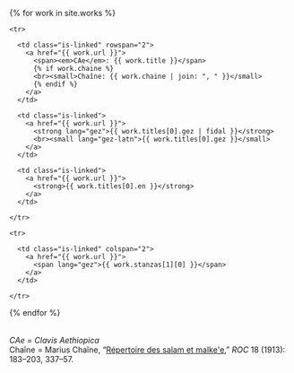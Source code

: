 ---
---
<table class="table is-fullwidth">
    
  {% for work in site.works %}
  <tbody>

    <tr>

      <td class="is-linked" rowspan="2">
        <a href="{{ work.url }}">
          <span><em>CAe</em>: {{ work.title }}</span>
          {% if work.chaine %}
          <br><small>Chaîne: {{ work.chaine | join: ", " }}</small>
          {% endif %}
        </a>
      </td>

      <td class="is-linked">
        <a href="{{ work.url }}">
          <strong lang="gez">{{ work.titles[0].gez | fidal }}</strong>
          <br><small lang="gez-latn">{{ work.titles[0].gez }}</small>
        </a>
      </td>

      <td class="is-linked">
        <a href="{{ work.url }}">
          <strong>{{ work.titles[0].en }}</strong>
        </a>
      </td>

    </tr>

    <tr>
      
      <td class="is-linked" colspan="2">
        <a href="{{ work.url }}">
          <span lang="gez">{{ work.stanzas[1][0] }}</span>
        </a>
      </td>

    </tr>

  </tbody>
  {% endfor %}

</table>

<p>
  <em>CAe</em> = <em>Clavis Aethiopica</em><br>
  Chaîne = Marius Chaîne, “<a href="{{ '/works/chaine/' | relative_url }}">Répertoire des salam et malke'e</a>,” <i>ROC</i> 18 (1913): 183–203, 337–57.
</p>